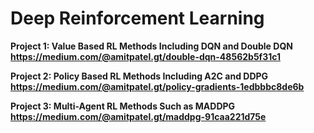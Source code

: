 # Deep Reinforcement Learning

**Project 1: Value Based RL Methods Including DQN and Double DQN <br />
https://medium.com/@amitpatel.gt/double-dqn-48562b5f31c1**

**Project 2: Policy Based RL Methods Including A2C and DDPG <br />
https://medium.com/@amitpatel.gt/policy-gradients-1edbbbc8de6b**

**Project 3: Multi-Agent RL Methods Such as MADDPG <br />
https://medium.com/@amitpatel.gt/maddpg-91caa221d75e**
